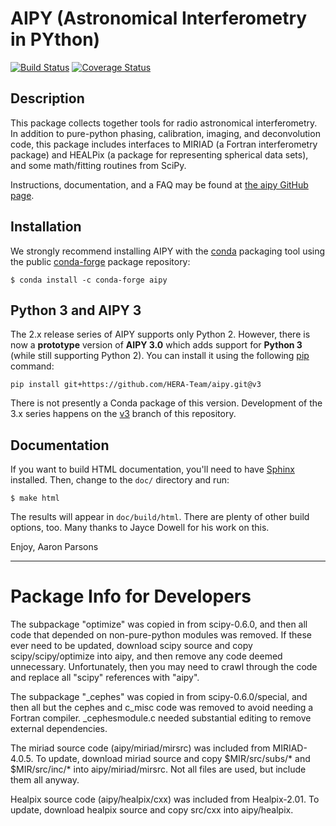 # AIPY (Astronomical Interferometry in PYthon)

[![Build Status](https://travis-ci.org/HERA-Team/aipy.svg?branch=master)](https://travis-ci.org/HERA-Team/aipy)
[![Coverage Status](https://coveralls.io/repos/github/HERA-Team/aipy/badge.svg?branch=master)](https://coveralls.io/github/HERA-Team/aipy?branch=master)

## Description

This package collects together tools for radio astronomical interferometry.
In addition to pure-python phasing, calibration, imaging, and
deconvolution code, this package includes interfaces to MIRIAD (a Fortran
interferometry package) and HEALPix (a package for representing spherical
data sets), and some math/fitting routines from SciPy.

Instructions, documentation, and a FAQ may be found at
[the aipy GitHub page](http://github.com/HERA-Team/aipy).

## Installation

We strongly recommend installing AIPY with the [conda](https://conda.io/docs/)
packaging tool using the public [conda-forge](https://conda-forge.org/)
package repository:

```
$ conda install -c conda-forge aipy
```

## Python 3 and AIPY 3

The 2.x release series of AIPY supports only Python 2. However, there is now a
**prototype** version of **AIPY 3.0** which adds support for **Python 3**
(while still supporting Python 2). You can install it using the following
[pip](https://pip.pypa.io/en/stable/) command:

```
pip install git+https://github.com/HERA-Team/aipy.git@v3
```

There is not presently a Conda package of this version. Development of the 3.x
series happens on the [v3](https://github.com/HERA-Team/aipy/commits/v3)
branch of this repository.


## Documentation

If you want to build HTML documentation, you'll need to have
[Sphinx](http://www.sphinx-doc.org/) installed. Then, change to the `doc/`
directory and run:

```
$ make html
```

The results will appear in `doc/build/html`.  There are plenty of other
build options, too.  Many thanks to Jayce Dowell for his work on this.

Enjoy,
Aaron Parsons

-----------------------------------------------------------------------------

# Package Info for Developers

The subpackage "optimize" was copied in from scipy-0.6.0, and then all
code that depended on non-pure-python modules was removed.  If these ever
need to be updated, download scipy source and copy scipy/scipy/optimize
into aipy, and then remove any code deemed unnecessary.  Unfortunately,
then you may need to crawl through the code and replace all "scipy"
references with "aipy".

The subpackage "_cephes" was copied in from scipy-0.6.0/special, and then
all but the cephes and c_misc code was removed to avoid needing a Fortran
compiler.  _cephesmodule.c needed substantial editing to remove external
dependencies.

The miriad source code (aipy/miriad/mirsrc) was included from
MIRIAD-4.0.5.  To update, download miriad source and copy $MIR/src/subs/*
and $MIR/src/inc/* into aipy/miriad/mirsrc.  Not all files are used, but
include them all anyway.

Healpix source code (aipy/healpix/cxx) was included from Healpix-2.01.
To update, download healpix source and copy src/cxx into aipy/healpix.
